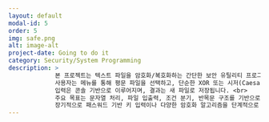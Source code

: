 ```yaml
---
layout: default
modal-id: 5
order: 5
img: safe.png
alt: image-alt
project-date: Going to do it
category: Security/System Programming
description: >
             본 프로젝트는 텍스트 파일을 암호화/복호화하는 간단한 보안 유틸리티 프로그램을 C 또는 Python으로 구현할 예정입니다. <br>
             사용자는 메뉴를 통해 평문 파일을 선택하고, 단순한 XOR 또는 시저(Caesar) 알고리즘을 적용해 암호화하거나 복호화할 수 있습니다. <br>
             입력은 콘솔 기반으로 이루어지며, 결과는 새 파일로 저장됩니다. <br>
             주요 목표는 문자열 처리, 파일 입출력, 조건 분기, 반목문 구조를 기반으로, 기초적인 보안 로직과 사용자 입력 흐름을 명확히 구성하는 것입니다. <br>
             장기적으로 패스워드 기반 키 입력이나 다양한 암호화 알고리즘을 단계적으로 적용해 정보보호와 시스템 프로그래밍 역량을 실습하는 기반을 마련하고자 합니다.
---
```

